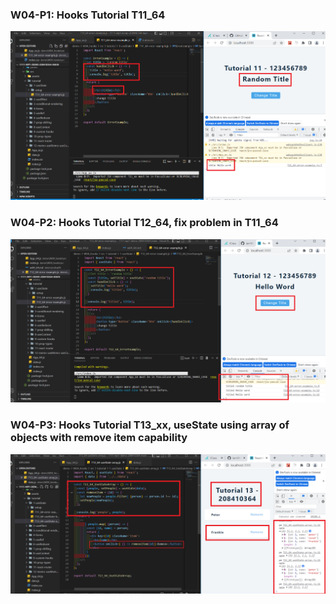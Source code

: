 ### W04-P1: Hooks Tutorial T11_64

![w04-p1.png](w04-p1.png)

### W04-P2: Hooks Tutorial T12_64, fix problem in T11_64

![w04-p2.png](w04-p2.png)

### W04-P3: Hooks Tutorial T13_xx, useState using array of objects with remove item capability

![w04-p3.png](w04-p3.png)
